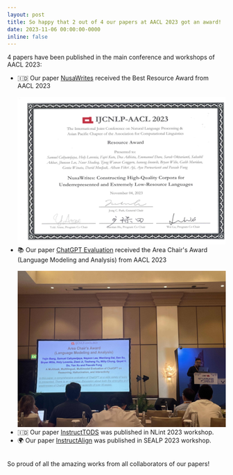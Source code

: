 ```yaml
---
layout: post
title: So happy that 2 out of 4 our papers at AACL 2023 got an award!
date: 2023-11-06 00:00:00-0000
inline: false
---
```

4 papers have been published in the main conference and workshops of AACL 2023:

<ul>
  <li>🇮🇩 Our paper <a href="https://arxiv.org/abs/2309.10661">NusaWrites</a> received the Best Resource Award from AACL 2023</li>
  <br/>
  <img src="https://github.com/holylovenia/holylovenia.github.io/blob/master/assets/img/NusaWrites_AACL2023.png?raw=true" alt="NusaWrites's Award Certificate" width="800"/>

  <li>📚 Our paper <a href="https://arxiv.org/abs/2302.04023">ChatGPT Evaluation</a> received the Area Chair's Award (Language Modeling and Analysis) from AACL 2023</li>
  <br/>
  <img src="https://github.com/holylovenia/holylovenia.github.io/blob/master/assets/img/ChatGPT_AACL2023.jpeg?raw=true" alt="ChatGPT Evaluation's Award Announcement" width="800"/>
  
  <li>🇮🇩 Our paper <a href="https://arxiv.org/abs/2310.08885">InstructTODS</a> was published in NLint 2023 workshop.</li>
  <li>🌍 Our paper <a href="https://arxiv.org/abs/2309.10661">InstructAlign</a> was published in SEALP 2023 workshop.</li>
</ul>

<br/>
So proud of all the amazing works from all collaborators of our papers!
